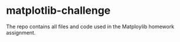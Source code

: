 # matplotlib-challenge
The repo contains all files and code used in the Matploylib homework assignment.
